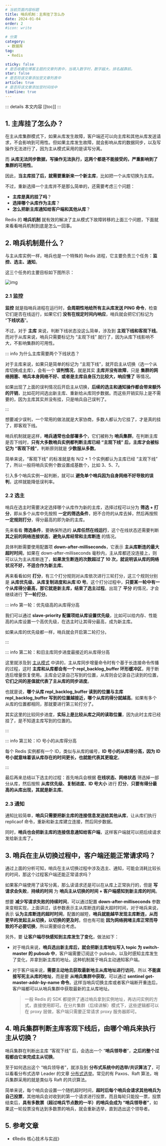 ```yaml
---
# 当前页面内容标题
title: 哨兵机制：主库挂了怎么办
date: 2024-01-04
order: 2
#icon: write

# 分类
category:
 - 数据库
tag:
 - Redis

sticky: false
# 是否收藏在博客主题的文章列表中，当填入数字时，数字越大，排名越靠前。
star: false
# 是否将该文章添加至文章列表中
article: true
# 是否将该文章添加至时间线中
timeline: true
---
```



::: details 本文内容
[[toc]]
:::


## 1. 主库挂了怎么办？

在主从库集群模式下，如果从库发生故障，客户端还可以向主库和其他从库发送请求，不会影响到可用性。但如果主库发生故障，就会影响从库的数据同步，以及写操作无法进行了，因为主从模式采用的是读写分离。

而 **从库无法同步数据，写操作无法执行，这两个都是不能接受的，严重影响到了集群的可用性**。

因此，**当主库挂了后，就需要重新来一个新主库**，比如把一个从库切换为主库。

不过，重新选择一个主库并不是那么简单的，还需要考虑三个问题：

- **主库是真的挂了吗**？
- **选择哪个从库作为主库**？
- **怎么把新主库通知给客户端和其他从库**？

Redis 的 **哨兵机制** 就有效的解决了主从模式下故障转移的上面三个问题，下面就来看看哨兵机制到底是怎么一回事。

## 2. 哨兵机制是什么？

与主从库实例一样，哨兵也是一个特殊的 Redis 进程，它主要负责三个任务：**监控、选主、通知**。

这三个任务的主要目标如下图所示：

![img](https://run-notes.oss-cn-beijing.aliyuncs.com/notes/https%2Fstatic001.geekbang.org%2Fresource%2Fimage%2Fef%2Fa1-2024_01_04-1704370587.jpeg)

### 2.1 监控

**监控** 就是指哨兵进程在运行时，**会周期性地给所有主从库发送 PING 命令**，检查它们是否在线运行，如果它们 **没有在规定时间内响应**，哨兵就会把它们标记为 “**下线状态**”。

不过，对于 **主库** 来说，判断下线状态没这么简单，涉及到 **主观下线和客观下线**。而对于从库来说，哨兵只需要标记为 “主观下线” 就行了，因为从库下线影响不大，不影响集群的可用性。

::: info 为什么主库需要两个下线状态？

对于主库来说，如果只是简单的标记为 “主观下线”，就开启主从切换（选一个从库切换成主库），会有一个 **误判情况**，就是其实 **主库并没有故障**，只是 **集群的网络拥塞、哨兵本身网络不好、或者是主库自身压力比较大，响应慢了** 等情况。

如果出现了上面的误判情况后开启主从切换，**后续的选主和通知操作都会带来额外的开销**，比如花时间选出新主库、重新给从库同步数据。而这些开销实际上是不需要的，因为主库其实并没有挂，只是哨兵自己误判了。

:::

想要减少误判，一个常用的做法就是大家协商，多数人都认为它挂了，才是真的挂了，即客观下线。

哨兵机制就是这样，**哨兵通常也会部署多个**，它们被称为 **哨兵集群**。在判断主库是否下线时，**只有大多数哨兵实例都判断主库已经 “主观下线” 后，主库才会被标记为 “客观下线”**，判断原则就是 **少数服从多数**。

简单来说，“客观下线” 的标准就是有 N/2 + 1 个实例都认为主库已经 “主观下线” 了，所以一般将哨兵实例个数设置成基数个，比如 3、5、7。

引入多个哨兵实例一起判断，就可以 **避免单个哨兵因为自身网络不好导致的误判**，这样就能降低误判率。

### 2.2 选主

哨兵在选主时需要决定选择哪个从库作为新的主库，选择过程可以分为 **筛选 + 打分**，即从多个从库中先按照 **一定的筛选条件**，把不合符的从库去掉，然后再按照 **一定规则打分**，得分最高的即为新的主库。

先来看看 **筛选条件**，要确保所选的 **从库任然在线运行**，这个在线状态还需要判断 **其之前的网络连接状态**，**避免从库经常和主库断连** 的情况。

具体判断需要使用配置项 **down-after-milliseconds**，它表示 **主从库断连的最大超时时间**，如果在 down-after-milliseconds 毫秒内，主从库都还没连接上，则可以认为主从库断连了，**如果发生断连的次数超过了 10 次，就说明该从库的网络状况不好，不适合作为新主库**。

再来看看如何 **打分**，有三个打分规则对从库依次进行三轮打分，这三个规则分别是 **从库优先级、从库复制进度和从库 ID 号**。这个打分过程中，**只要某一轮中有一个从库得分最高，那它就是新主库，结束了选主过程**。出现了 **平分** 的情况，才会继续进行 **下一轮打分**。

::: info 第一轮：优先级高的从库得分高

我们可以通过 **slave-priority 配置项给从库设置优先级**，比如可以给内存、性能高的从库设置一个高优先级，在选主时让其得分最高，成为新主库。

如果从库的优先级都一样，哨兵就会开启第二轮打分。

:::

::: info 第二轮：和旧主库同步进度最接近的从库得分高

这里就涉及到 [主从模式](https://code.0x3f4.run/backend/database/redis/high_availability/%E4%B8%BB%E4%BB%8E%E6%A8%A1%E5%BC%8F.html#_5-%E4%B8%BB%E4%BB%8E%E5%BA%93%E9%97%B4%E7%9A%84%E7%BD%91%E7%BB%9C%E6%96%AD%E4%BA%86%E6%80%8E%E4%B9%88%E5%8A%9E) 中讲的，主从库同步增量命令时有个基于长连接命令传播的过程，这时 **主库和从库都会有一个 repl_backlog_buffer 环形缓冲区**，用于断连后增量恢复使用。主库会记录自己写到的位置，从库则会记录自己读到的位置，**它们之间的差值就代表了主从库的同步进度**。

也就是说，**哪个从库 repl_backlog_buffer 读到的位置与主库 repl_backlog_buffer 写到的位置越接近，哪个从库的得分就越高**。如果有多个从库的位置都相同，那就要进行第三轮打分了。

其实这里的比较同步进度，**实际上是比较从库之间的读取位置**，因为此时主库已经挂了，是不知道主库写到的位置的。

:::

::: info 第三轮：IO 号小的从库得分高

每个 Redis 实例都有一个 ID，类似与从库的编号，**ID 号小的从库得分高，因为 ID 号小就意味着该从库存在的时间更长，也就能代表其更稳定**。

:::

最后再来总结以下选主的过程：首先哨兵会根据 **在线状态、网络状态** 筛选掉一部分从库，然后按照 **从库优先级、复制进度、ID 号大小** 进行 **打分**，**只要有得分最高的从库出现，其就是新主库**。

### 2.3 通知

通知比较简单，**哨兵只需要把新主库的连接信息发送给其他从库**，让从库们执行 replicaof 命令，重新和新主库建立连接，然后同步数据。

同时，**哨兵也会把新主库的连接信息通知给客户端**，这样客户端就可以把后续请求发给新主库了。

## 3. 哨兵在主从切换过程中，客户端还能正常请求吗？

通过上面的分析可知，哨兵在主从切换过程中涉及选主、通知，可能会消耗比较长的时间，那这个过程客户端还能正常请求吗？

如果客户端使用了读写分离，那么读请求还是可以在从库上正常执行的，但是 **写请求会失败**，**持续的时间** 为 **哨兵主从切换的时间 + 客户端感知到新主库的时间**。

想要 **减少写请求失败的持续时间**，可以通过配置 **down-after-milliseconds** 参数来变相实现，上面讲过，该参数表示主从库断连的最大超时时间，对于哨兵来说，表示 **认为主库断连的超时时间**，配置的越短，**哨兵就能越早发现主库断连，从而更早的发起主从切换，以切换的更及时**。但也有可能 **因为网络拥堵主库正常而导致的不必要切换**，所以需要综合考虑。

另外，要 **让客户端尽快感知到主库发生了变化**，做法如下：

- 对于哨兵来说，**哨兵选出新主库后，就会把新主库地址写入 topic 为 switch-master 的 pubsub 中**，客户端需要订阅这个 pubsub，以及时感知主库发生了变化，并拿到新主库的地址。这种机制属于哨兵主动通知客户端。

- 对于客户端来说，**需要主动地去获取最新地主从库地址进行访问**，所以 **不能直接写死主从库的地址**，而是要 **从哨兵集群中获取**，可以通过 **sentinel get-master-addr-by-name 命令**。这样当哨兵切换主库或者客户端断开重连后，客户端都可以从哨兵集群中获取最新的主从库地址。

  > 一般 Redis 的 SDK 都提供了通过哨兵拿到实例地址，再访问实例的方式，直接使用即可。在分片集群（后续讲解）模式下，这些逻辑都可以在 proxy 层做，客户端只需要正常请求 proxy 服务器即可。

## 4. 哨兵集群判断主库客观下线后，由哪个哨兵来执行主从切换？

哨兵集群在判断出主库 “客观下线” 后，会选出一个 “**哨兵领导者**”，**之后的整个过程都由它来完成主从切换**。

至于如何选出这个 “哨兵领导者”，就涉及到 **分布式系统中的选举/共识算法了**，可以看看分布式选举 Leader 的文章 [分布式选举](https://code.0x3f4.run/backend/distributed/coord_and_sync/%E5%88%86%E5%B8%83%E5%BC%8F%E9%80%89%E4%B8%BE%EF%BC%9A%E5%9B%BD%E4%B8%8D%E5%8F%AF%E4%B8%80%E6%97%A5%E6%97%A0%E5%90%9B.html)。常见的有 Paxos、Raft 算法，哨兵集群采用的就是类似与 Raft 的共识算法。

简单来说，每个哨兵会设置一个随机超时时间，**超时后每个哨兵会请求其他哨兵为自己投票**，其他哨兵会对收到的第一个请求进行投票，而且每轮只能投一票，投票结束后，**具有多数票（超过哨兵节点数的一半）的哨兵会成为 “哨兵领导者”**，如果这一轮投票没有达到多数票的哨兵，就会重新选举，直到选出这个领导者。

## 5. 参考文章

- 《Redis 核心技术与实战》




